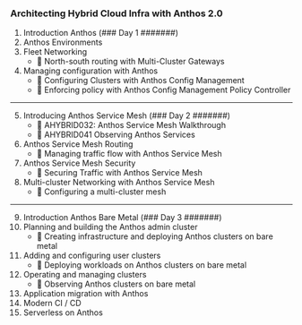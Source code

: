 ### Architecting Hybrid Cloud Infra with Anthos 2.0

1. Introduction Anthos (### Day 1 #######)
2. Anthos Environments
3. Fleet Networking
   - :memo: North-south routing with Multi-Cluster Gateways
4. Managing configuration with Anthos
   - :memo: Configuring Clusters with Anthos Config Management
   - :memo: Enforcing policy with Anthos Config Management Policy Controller

---

5. Introducing Anthos Service Mesh (### Day 2 #######)
   - :memo: AHYBRID032: Anthos Service Mesh Walkthrough
   - :memo: AHYBRID041 Observing Anthos Services
6. Anthos Service Mesh Routing
   - :memo: Managing traffic flow with Anthos Service Mesh
7. Anthos Service Mesh Security
   - :memo: Securing Traffic with Anthos Service Mesh
8. Multi-cluster Networking with Anthos Service Mesh
   - :memo: Configuring a multi-cluster mesh

---

9. Introduction Anthos Bare Metal (### Day 3 #######)
10. Planning and building the Anthos admin cluster
    - :memo: Creating infrastructure and deploying Anthos clusters on bare metal
11. Adding and configuring user clusters
    - :memo: Deploying workloads on Anthos clusters on bare metal
12. Operating and managing clusters
    - :memo: Observing Anthos clusters on bare metal
13. Application migration with Anthos
14. Modern CI / CD
15. Serverless on Anthos
